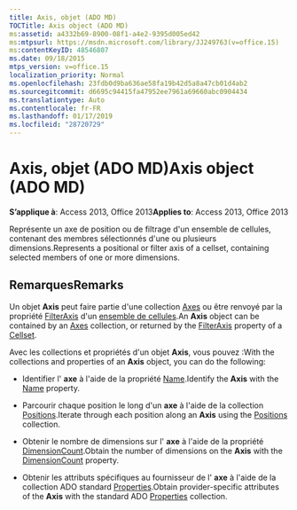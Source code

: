 ```yaml
---
title: Axis, objet (ADO MD)
TOCTitle: Axis object (ADO MD)
ms:assetid: a4332b69-8900-08f1-a4e2-9395d005ed42
ms:mtpsurl: https://msdn.microsoft.com/library/JJ249763(v=office.15)
ms:contentKeyID: 48546807
ms.date: 09/18/2015
mtps_version: v=office.15
localization_priority: Normal
ms.openlocfilehash: 23fdb0d9ba636ae58fa19b42d5a8a47cb01d4ab2
ms.sourcegitcommit: d6695c94415fa47952ee7961a69660abc0904434
ms.translationtype: Auto
ms.contentlocale: fr-FR
ms.lasthandoff: 01/17/2019
ms.locfileid: "28720729"
---
```

# <a name="axis-object-ado-md"></a><span data-ttu-id="94a30-102">Axis, objet (ADO MD)</span><span class="sxs-lookup"><span data-stu-id="94a30-102">Axis object (ADO MD)</span></span>


<span data-ttu-id="94a30-103">**S’applique à**: Access 2013, Office 2013</span><span class="sxs-lookup"><span data-stu-id="94a30-103">**Applies to**: Access 2013, Office 2013</span></span>

<span data-ttu-id="94a30-104">Représente un axe de position ou de filtrage d'un ensemble de cellules, contenant des membres sélectionnés d'une ou plusieurs dimensions.</span><span class="sxs-lookup"><span data-stu-id="94a30-104">Represents a positional or filter axis of a cellset, containing selected members of one or more dimensions.</span></span>

## <a name="remarks"></a><span data-ttu-id="94a30-105">Remarques</span><span class="sxs-lookup"><span data-stu-id="94a30-105">Remarks</span></span>

<span data-ttu-id="94a30-106">Un objet **Axis** peut faire partie d'une collection [Axes](axes-collection-ado-md.md) ou être renvoyé par la propriété [FilterAxis](filteraxis-property-ado-md.md) d'un [ensemble de cellules](cellset-object-ado-md.md).</span><span class="sxs-lookup"><span data-stu-id="94a30-106">An **Axis** object can be contained by an [Axes](axes-collection-ado-md.md) collection, or returned by the [FilterAxis](filteraxis-property-ado-md.md) property of a [Cellset](cellset-object-ado-md.md).</span></span>

<span data-ttu-id="94a30-107">Avec les collections et propriétés d'un objet **Axis**, vous pouvez :</span><span class="sxs-lookup"><span data-stu-id="94a30-107">With the collections and properties of an **Axis** object, you can do the following:</span></span>

- <span data-ttu-id="94a30-108">Identifier l' **axe** à l'aide de la propriété [Name](name-property-ado-md.md).</span><span class="sxs-lookup"><span data-stu-id="94a30-108">Identify the **Axis** with the [Name](name-property-ado-md.md) property.</span></span>

- <span data-ttu-id="94a30-109">Parcourir chaque position le long d'un **axe** à l'aide de la collection [Positions](positions-collection-ado-md.md).</span><span class="sxs-lookup"><span data-stu-id="94a30-109">Iterate through each position along an **Axis** using the [Positions](positions-collection-ado-md.md) collection.</span></span>

- <span data-ttu-id="94a30-110">Obtenir le nombre de dimensions sur l' **axe** à l'aide de la propriété [DimensionCount](dimensioncount-property-ado-md.md).</span><span class="sxs-lookup"><span data-stu-id="94a30-110">Obtain the number of dimensions on the **Axis** with the [DimensionCount](dimensioncount-property-ado-md.md) property.</span></span>

- <span data-ttu-id="94a30-111">Obtenir les attributs spécifiques au fournisseur de l' **axe** à l'aide de la collection ADO standard [Properties](properties-collection-ado.md).</span><span class="sxs-lookup"><span data-stu-id="94a30-111">Obtain provider-specific attributes of the **Axis** with the standard ADO [Properties](properties-collection-ado.md) collection.</span></span>

